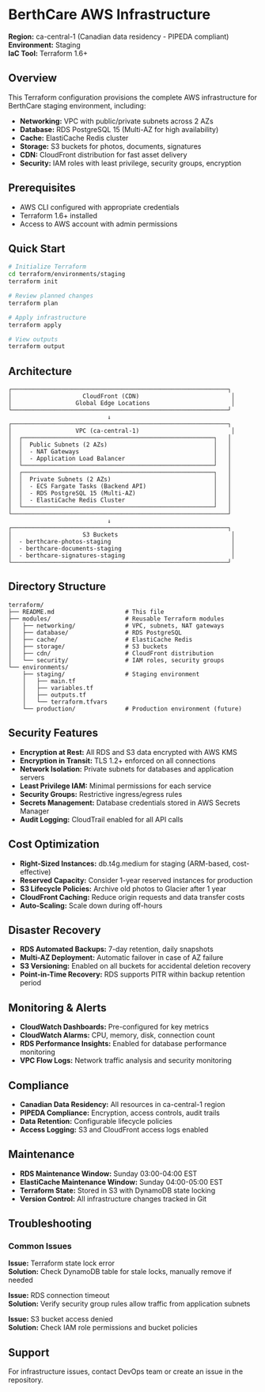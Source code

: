 # BerthCare AWS Infrastructure

**Region:** ca-central-1 (Canadian data residency - PIPEDA compliant)  
**Environment:** Staging  
**IaC Tool:** Terraform 1.6+

## Overview

This Terraform configuration provisions the complete AWS infrastructure for BerthCare staging environment, including:

- **Networking:** VPC with public/private subnets across 2 AZs
- **Database:** RDS PostgreSQL 15 (Multi-AZ for high availability)
- **Cache:** ElastiCache Redis cluster
- **Storage:** S3 buckets for photos, documents, signatures
- **CDN:** CloudFront distribution for fast asset delivery
- **Security:** IAM roles with least privilege, security groups, encryption

## Prerequisites

- AWS CLI configured with appropriate credentials
- Terraform 1.6+ installed
- Access to AWS account with admin permissions

## Quick Start

```bash
# Initialize Terraform
cd terraform/environments/staging
terraform init

# Review planned changes
terraform plan

# Apply infrastructure
terraform apply

# View outputs
terraform output
```

## Architecture

```
┌─────────────────────────────────────────────────────────────┐
│                    CloudFront (CDN)                          │
│                  Global Edge Locations                       │
└─────────────────────────────────────────────────────────────┘
                            ↓
┌─────────────────────────────────────────────────────────────┐
│                  VPC (ca-central-1)                          │
│  ┌──────────────────────────────────────────────────────┐   │
│  │  Public Subnets (2 AZs)                              │   │
│  │  - NAT Gateways                                      │   │
│  │  - Application Load Balancer                         │   │
│  └──────────────────────────────────────────────────────┘   │
│  ┌──────────────────────────────────────────────────────┐   │
│  │  Private Subnets (2 AZs)                             │   │
│  │  - ECS Fargate Tasks (Backend API)                   │   │
│  │  - RDS PostgreSQL 15 (Multi-AZ)                      │   │
│  │  - ElastiCache Redis Cluster                         │   │
│  └──────────────────────────────────────────────────────┘   │
└─────────────────────────────────────────────────────────────┘
                            ↓
┌─────────────────────────────────────────────────────────────┐
│                    S3 Buckets                                │
│  - berthcare-photos-staging                                  │
│  - berthcare-documents-staging                               │
│  - berthcare-signatures-staging                              │
└─────────────────────────────────────────────────────────────┘
```

## Directory Structure

```
terraform/
├── README.md                    # This file
├── modules/                     # Reusable Terraform modules
│   ├── networking/              # VPC, subnets, NAT gateways
│   ├── database/                # RDS PostgreSQL
│   ├── cache/                   # ElastiCache Redis
│   ├── storage/                 # S3 buckets
│   ├── cdn/                     # CloudFront distribution
│   └── security/                # IAM roles, security groups
└── environments/
    ├── staging/                 # Staging environment
    │   ├── main.tf
    │   ├── variables.tf
    │   ├── outputs.tf
    │   └── terraform.tfvars
    └── production/              # Production environment (future)
```

## Security Features

- **Encryption at Rest:** All RDS and S3 data encrypted with AWS KMS
- **Encryption in Transit:** TLS 1.2+ enforced on all connections
- **Network Isolation:** Private subnets for databases and application servers
- **Least Privilege IAM:** Minimal permissions for each service
- **Security Groups:** Restrictive ingress/egress rules
- **Secrets Management:** Database credentials stored in AWS Secrets Manager
- **Audit Logging:** CloudTrail enabled for all API calls

## Cost Optimization

- **Right-Sized Instances:** db.t4g.medium for staging (ARM-based, cost-effective)
- **Reserved Capacity:** Consider 1-year reserved instances for production
- **S3 Lifecycle Policies:** Archive old photos to Glacier after 1 year
- **CloudFront Caching:** Reduce origin requests and data transfer costs
- **Auto-Scaling:** Scale down during off-hours

## Disaster Recovery

- **RDS Automated Backups:** 7-day retention, daily snapshots
- **Multi-AZ Deployment:** Automatic failover in case of AZ failure
- **S3 Versioning:** Enabled on all buckets for accidental deletion recovery
- **Point-in-Time Recovery:** RDS supports PITR within backup retention period

## Monitoring & Alerts

- **CloudWatch Dashboards:** Pre-configured for key metrics
- **CloudWatch Alarms:** CPU, memory, disk, connection count
- **RDS Performance Insights:** Enabled for database performance monitoring
- **VPC Flow Logs:** Network traffic analysis and security monitoring

## Compliance

- **Canadian Data Residency:** All resources in ca-central-1 region
- **PIPEDA Compliance:** Encryption, access controls, audit trails
- **Data Retention:** Configurable lifecycle policies
- **Access Logging:** S3 and CloudFront access logs enabled

## Maintenance

- **RDS Maintenance Window:** Sunday 03:00-04:00 EST
- **ElastiCache Maintenance Window:** Sunday 04:00-05:00 EST
- **Terraform State:** Stored in S3 with DynamoDB state locking
- **Version Control:** All infrastructure changes tracked in Git

## Troubleshooting

### Common Issues

**Issue:** Terraform state lock error  
**Solution:** Check DynamoDB table for stale locks, manually remove if needed

**Issue:** RDS connection timeout  
**Solution:** Verify security group rules allow traffic from application subnets

**Issue:** S3 bucket access denied  
**Solution:** Check IAM role permissions and bucket policies

## Support

For infrastructure issues, contact DevOps team or create an issue in the repository.
